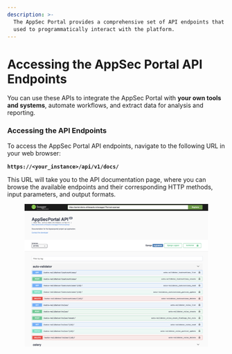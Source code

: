 ```yaml
---
description: >-
  The AppSec Portal provides a comprehensive set of API endpoints that can be
  used to programmatically interact with the platform.
---
```


# Accessing the AppSec Portal API Endpoints

You can use these APIs to integrate the AppSec Portal with **your own tools and systems**, automate workflows, and extract data for analysis and reporting.

### Accessing the API Endpoints

To access the AppSec Portal API endpoints, navigate to the following URL in your web browser:

<pre class="language-url"><code class="lang-url"><strong>https://&#x3C;your_instance>/api/v1/docs/
</strong></code></pre>

This URL will take you to the API documentation page, where you can browse the available endpoints and their corresponding HTTP methods, input parameters, and output formats.

<figure><img src="../../.gitbook/assets/Screenshot 2023-03-01 at 18.32.08.png" alt=""><figcaption></figcaption></figure>
